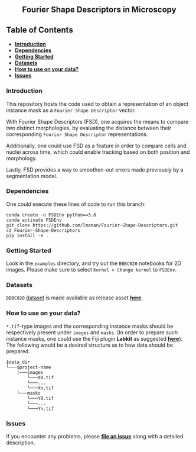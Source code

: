 <h2 align="center">Fourier Shape Descriptors in Microscopy</h2>

## Table of Contents

- **[Introduction](#introduction)**
- **[Dependencies](#dependencies)**
- **[Getting Started](#getting-started)**
- **[Datasets](#datasets)**
- **[How to use on your data?](#how-to-use-on-your-data)**
- **[Issues](#issues)**


### Introduction
This repository hosts the code used to obtain a representation of an object instance mask as a `Fourier Shape Descriptor` vector.

With Fourier Shape Descriptors (FSD), one acquires the means to compare two distinct morphologies, by evaluating the distance between their corresponding `Fourier Shape Descriptor` representations.

Additionally, one could use FSD as a feature in order to compare cells and nuclei across time, which could enable tracking based on both position and morphology. 

Lastly, FSD provides a way to smoothen-out errors made previously by a segmentation model.

### Dependencies 

One could execute these lines of code to run this branch:

```
conda create -n FSDEnv python==3.8
conda activate FSDEnv
git clone https://github.com/lmanan/Fourier-Shape-Descriptors.git
cd Fourier-Shape-Descriptors
pip install -e .
```

### Getting Started

Look in the `examples` directory,  and try out the `BBBC020` notebooks for 2D images. Please make sure to select `Kernel > Change kernel` to `FSDEnv`.   


### Datasets
`BBBC020` [dataset](https://bbbc.broadinstitute.org/BBBC020) is made available as release asset **[here](https://github.com/lmanan/Fourier-Shape-Descriptors/releases/tag/v0.0.1)**. 

### How to use on your data?
   
`*.tif`-type images and the corresponding instance masks should be respectively present under `images` and `masks`. (In order to prepare such instance masks, one could use the Fiji plugin <b>Labkit</b> as suggested <b>[here](https://github.com/juglab/EmbedSeg/wiki/01---Use-Labkit-to-prepare-instance-masks)</b>). The following would be a desired structure as to how data should be prepared.

```
$data_dir
└───$project-name
    |───images
        └───X0.tif
        └───...
        └───Xn.tif
    └───masks
        └───Y0.tif
        └───...
        └───Yn.tif
```

### Issues

If you encounter any problems, please **[file an issue]** along with a detailed description.

[file an issue]: https://github.com/lmanan/Fourier-Shape-Descriptors/issues


